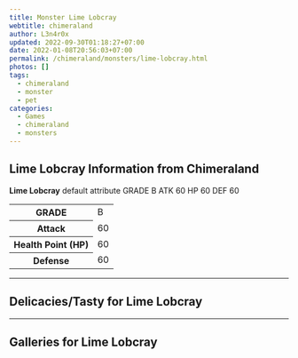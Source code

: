 ```yaml
---
title: Monster Lime Lobcray
webtitle: chimeraland
author: L3n4r0x
updated: 2022-09-30T01:18:27+07:00
date: 2022-01-08T20:56:03+07:00
permalink: /chimeraland/monsters/lime-lobcray.html
photos: []
tags:
  - chimeraland
  - monster
  - pet
categories:
  - Games
  - chimeraland
  - monsters
---
```


<section id="bootstrap-wrapper"><link rel="stylesheet" href="https://rawcdn.githack.com/dimaslanjaka/Web-Manajemen/0c3b5aa1813bd4abcd2c11bf3e37928b15c28664/css/bootstrap-5-3-0-alpha3-wrapper.css"/><h2 id="attribute">Lime Lobcray Information from Chimeraland</h2><p><b>Lime Lobcray</b> default attribute GRADE B ATK 60 HP 60 DEF 60<table><tr><th>GRADE</th><td>B</td></tr><tr><th>Attack</th><td>60</td></tr><tr><th>Health Point (HP)</th><td>60</td></tr><tr><th>Defense</th><td>60</td></tr></table></p><hr/><h2 id="delicacies">Delicacies/Tasty for Lime Lobcray</h2><div class="text-white bg-dark"></div><hr/><div id="gallery"><h2>Galleries for Lime Lobcray</h2><div class="row"></div></div></section>